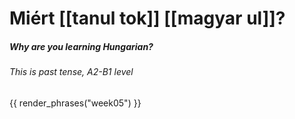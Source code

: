 # Miért [[tanul tok]] [[magyar ul]]?
##### Why are you learning Hungarian?
###### This is past tense, A2-B1 level

{{ render_phrases("week05") }}

<!-- https://www.reddit.com/r/hungarian/comments/1nrpn6p/mi%C3%A9rt_tanultok_magyarul_an_unscientific_poll/ -->
